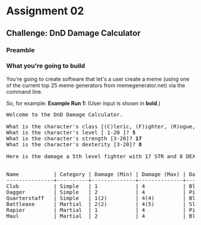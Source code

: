 # Assignment 02

## Challenge: DnD Damage Calculator

### Preamble


### What you're going to build
You're going to create software that let's a user create a meme (using one of the current top 25 meme generators from memegenerator.net) via the command line.

So, for example:
**Example Run 1:**
(User input is shown in **bold**.)
<pre>
Welcome to the DnD Damage Calculator.

What is the character's class [(C)leric, (F)ighter, (R)ogue, (W)izard ]? <b>f</b>
What is the character's level [ 1-20 ]? <b>5</b>
What is the character's strength [3-20]? <b>17</b>
What is the character's dexterity [3-20]? <b>8</b>

Here is the damage a 5th level fighter with 17 STR and 8 DEX can deal:


Name           | Category | Damage (Min) | Damage (Max) | Damage (Type) | 2-Handed
---------------+----------+--------------+--------------+---------------+---------
Club           | Simple   | 1            | 4            | Bludgeoning   | N
Dagger         | Simple   | 2            | 4            | Piercing      | N
Quarterstaff   | Simple   | 1(2)         | 4(4)         | Bludgeoning   | P
Battleaxe      | Martial  | 2(2)         | 4(5)         | Slashing      | P
Rapier         | Martial  | 1            | 4            | Piercing      | N
Maul           | Martial  | 2            | 4            | Bludgeoning   | Y
</pre>
